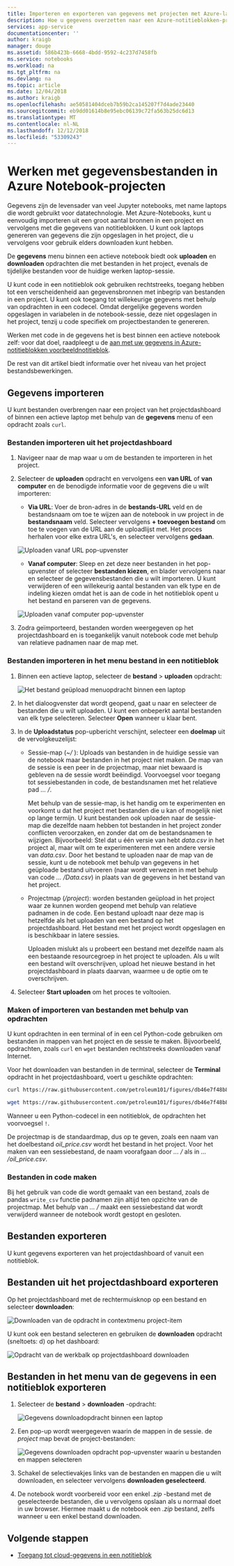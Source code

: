 ```yaml
---
title: Importeren en exporteren van gegevens met projecten met Azure-laptops
description: Hoe u gegevens overzetten naar een Azure-notitieblokken-project uit externe bronnen, en hoe u voor het exporteren van gegevens uit een project.
services: app-service
documentationcenter: ''
author: kraigb
manager: douge
ms.assetid: 586b423b-6668-4bdd-9592-4c237d7458fb
ms.service: notebooks
ms.workload: na
ms.tgt_pltfrm: na
ms.devlang: na
ms.topic: article
ms.date: 12/04/2018
ms.author: kraigb
ms.openlocfilehash: ae50581404dceb7b59b2ca145207f7d4ade23440
ms.sourcegitcommit: eb9dd01614b8e95ebc06139c72fa563b25dc6d13
ms.translationtype: MT
ms.contentlocale: nl-NL
ms.lasthandoff: 12/12/2018
ms.locfileid: "53309243"
---
```

# <a name="work-with-data-files-in-azure-notebook-projects"></a>Werken met gegevensbestanden in Azure Notebook-projecten

Gegevens zijn de levensader van veel Jupyter notebooks, met name laptops die wordt gebruikt voor datatechnologie. Met Azure-Notebooks, kunt u eenvoudig importeren uit een groot aantal bronnen in een project en vervolgens met die gegevens van notitieblokken. U kunt ook laptops genereren van gegevens die zijn opgeslagen in het project, die u vervolgens voor gebruik elders downloaden kunt hebben.

De **gegevens** menu binnen een actieve notebook biedt ook **uploaden** en **downloaden** opdrachten die met bestanden in het project, evenals de tijdelijke bestanden voor de huidige werken laptop-sessie.

U kunt code in een notitieblok ook gebruiken rechtstreeks, toegang hebben tot een verscheidenheid aan gegevensbronnen met inbegrip van bestanden in een project. U kunt ook toegang tot willekeurige gegevens met behulp van opdrachten in een codecel. Omdat dergelijke gegevens worden opgeslagen in variabelen in de notebook-sessie, deze niet opgeslagen in het project, tenzij u code specifiek om projectbestanden te genereren.

Werken met code in de gegevens het is best binnen een actieve notebook zelf: voor dat doel, raadpleegt u de [aan met uw gegevens in Azure-notitieblokken voorbeeldnotitieblok](https://notebooks.azure.com/Microsoft/projects/samples/html/Getting%20to%20your%20Data%20in%20Azure%20Notebooks.ipynb).

De rest van dit artikel biedt informatie over het niveau van het project bestandsbewerkingen.

## <a name="import-data"></a>Gegevens importeren

U kunt bestanden overbrengen naar een project van het projectdashboard of binnen een actieve laptop met behulp van de **gegevens** menu of een opdracht zoals `curl`.

### <a name="import-files-from-the-project-dashboard"></a>Bestanden importeren uit het projectdashboard

1. Navigeer naar de map waar u om de bestanden te importeren in het project.

1. Selecteer de **uploaden** opdracht en vervolgens een **van URL** of **van computer** en de benodigde informatie voor de gegevens die u wilt importeren:

    - **Via URL**: Voer de bron-adres in de **bestands-URL** veld en de bestandsnaam om toe te wijzen aan de notebook in uw project in de **bestandsnaam** veld. Selecteer vervolgens **+ toevoegen bestand** om toe te voegen van de URL aan de uploadlijst met. Het proces herhalen voor elke extra URL's, en selecteer vervolgens **gedaan**.

    ![Uploaden vanaf URL pop-upvenster](media/quickstarts/upload-from-url-popup.png)

    - **Vanaf computer**: Sleep en zet deze neer bestanden in het pop-upvenster of selecteer **bestanden kiezen**, en blader vervolgens naar en selecteer de gegevensbestanden die u wilt importeren. U kunt verwijderen of een willekeurig aantal bestanden van elk type en de indeling kiezen omdat het is aan de code in het notitieblok opent u het bestand en parseren van de gegevens.

    ![Uploaden vanaf computer pop-upvenster](media/quickstarts/upload-from-computer-popup.png)

1. Zodra geïmporteerd, bestanden worden weergegeven op het projectdashboard en is toegankelijk vanuit notebook code met behulp van relatieve padnamen naar de map met.

### <a name="import-files-from-the-file-menu-in-a-notebook"></a>Bestanden importeren in het menu bestand in een notitieblok

1. Binnen een actieve laptop, selecteer de **bestand** > **uploaden** opdracht:

    ![Het bestand geüpload menuopdracht binnen een laptop](media/file-menu-upload.png)

1. In het dialoogvenster dat wordt geopend, gaat u naar en selecteer de bestanden die u wilt uploaden. U kunt een onbeperkt aantal bestanden van elk type selecteren. Selecteer **Open** wanneer u klaar bent.

1. In de **Uploadstatus** pop-upbericht verschijnt, selecteer een **doelmap** uit de vervolgkeuzelijst:

    - Sessie-map (*~/* ): Uploads van bestanden in de huidige sessie van de notebook maar bestanden in het project niet maken. De map van de sessie is een peer in de projectmap, maar niet bewaard is gebleven na de sessie wordt beëindigd. Voorvoegsel voor toegang tot sessiebestanden in code, de bestandsnamen met het relatieve pad *... /*.

        Met behulp van de sessie-map, is het handig om te experimenten en voorkomt u dat het project met bestanden die u kan of mogelijk niet op lange termijn. U kunt bestanden ook uploaden naar de sessie-map die dezelfde naam hebben tot bestanden in het project zonder conflicten veroorzaken, en zonder dat om de bestandsnamen te wijzigen. Bijvoorbeeld: Stel dat u één versie van hebt *data.csv* in het project al, maar wilt om te experimenteren met een andere versie van *data.csv*. Door het bestand te uploaden naar de map van de sessie, kunt u de notebook met behulp van gegevens in het geüploade bestand uitvoeren (naar wordt verwezen in met behulp van code *... /Data.csv*) in plaats van de gegevens in het bestand van het project.

    - Projectmap (*/project*): worden bestanden geüpload in het project waar ze kunnen worden geopend met behulp van relatieve padnamen in de code. Een bestand uploadt naar deze map is hetzelfde als het uploaden van een bestand op het projectdashboard. Het bestand met het project wordt opgeslagen en is beschikbaar in latere sessies.

        Uploaden mislukt als u probeert een bestand met dezelfde naam als een bestaande resourcegroep in het project te uploaden. Als u wilt een bestand wilt overschrijven, upload het nieuwe bestand in het projectdashboard in plaats daarvan, waarmee u de optie om te overschrijven.

1. Selecteer **Start uploaden** om het proces te voltooien.

### <a name="create-or-import-files-using-commands"></a>Maken of importeren van bestanden met behulp van opdrachten

U kunt opdrachten in een terminal of in een cel Python-code gebruiken om bestanden in mappen van het project en de sessie te maken. Bijvoorbeeld, opdrachten, zoals `curl` en `wget` bestanden rechtstreeks downloaden vanaf Internet.

Voor het downloaden van bestanden in de terminal, selecteer de **Terminal** opdracht in het projectdashboard, voert u geschikte opdrachten:

```bash
curl https://raw.githubusercontent.com/petroleum101/figures/db46e7f48b8aab67a0dfe31696f6071fb7a84f1e/oil_price/oil_price.csv -o oil_price.csv

wget https://raw.githubusercontent.com/petroleum101/figures/db46e7f48b8aab67a0dfe31696f6071fb7a84f1e/oil_price/oil_price.csv -o oil_price.csv
```

Wanneer u een Python-codecel in een notitieblok, de opdrachten het voorvoegsel `!`.

De projectmap is de standaardmap, dus op te geven, zoals een naam van het doelbestand *oil_price.csv* wordt het bestand in het project. Voor het maken van een sessiebestand, de naam voorafgaan door *... /* als in *... /oil_price.csv*.

### <a name="create-files-in-code"></a>Bestanden in code maken

Bij het gebruik van code die wordt gemaakt van een bestand, zoals de pandas `write_csv` functie padnamen zijn altijd ten opzichte van de projectmap. Met behulp van *... /* maakt een sessiebestand dat wordt verwijderd wanneer de notebook wordt gestopt en gesloten.

## <a name="export-files"></a>Bestanden exporteren

U kunt gegevens exporteren van het projectdashboard of vanuit een notitieblok.

## <a name="export-files-from-the-project-dashboard"></a>Bestanden uit het projectdashboard exporteren

Op het projectdashboard met de rechtermuisknop op een bestand en selecteer **downloaden**:

![Downloaden van de opdracht in contextmenu project-item](media/download-command.png)

U kunt ook een bestand selecteren en gebruiken de **downloaden** opdracht (sneltoets: d) op het dashboard:

![Opdracht van de werkbalk op projectdashboard downloaden](media/download-command-toolbar.png)

## <a name="export-files-from-the-data-menu-in-a-notebook"></a>Bestanden in het menu van de gegevens in een notitieblok exporteren

1. Selecteer de **bestand** > **downloaden** -opdracht:

    ![Gegevens downloadopdracht binnen een laptop](media/file-menu-download.png)

1. Een pop-up wordt weergegeven waarin de mappen in de sessie. de *project* map bevat de project-bestanden:

    ![Gegevens downloaden opdracht pop-upvenster waarin u bestanden en mappen selecteren](media/file-menu-download-popup.png)

1. Schakel de selectievakjes links van de bestanden en mappen die u wilt downloaden, en selecteer vervolgens **downloaden geselecteerd**.

1. De notebook wordt voorbereid voor een enkel *.zip* -bestand met de geselecteerde bestanden, die u vervolgens opslaan als u normaal doet in uw browser. Hiermee maakt u de notebook een *.zip* bestand, zelfs wanneer u een enkel bestand downloaden.

## <a name="next-steps"></a>Volgende stappen

- [Toegang tot cloud-gegevens in een notitieblok](access-data-resources-jupyter-notebooks.md)
